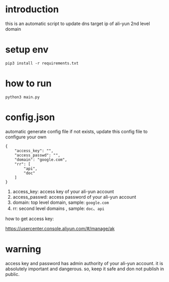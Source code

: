 # introduction

this is an automatic script to update dns target ip of ali-yun 2nd level domain

# setup env

```
pip3 install -r requirements.txt
```

# how to run

```
python3 main.py
```

# config.json

automatic generate config file if not exists, update this config file to configure your own

```
{
    "access_key": "",
    "access_passwd": "",
    "domain": "google.com",
    "rr": [
        "api",
        "doc"
    ]
}
```

1. access_key: access key of your ali-yun account
2. access_passwd: access password of your ali-yun account
3. domain: top level domain, sample: `google.com`
4. rr: second level domains , sample: `doc`、`api`

how to get access key:

https://usercenter.console.aliyun.com/#/manage/ak

# warning

access key and password has admin authority of your ali-yun account.
it is absolutely important and dangerous.
so, keep it safe and don not publish in public.